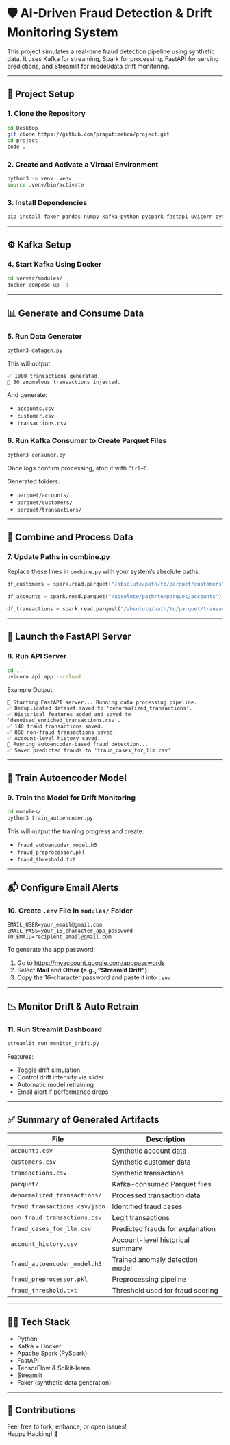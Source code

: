# 🛡️ AI-Driven Fraud Detection & Drift Monitoring System

This project simulates a real-time fraud detection pipeline using synthetic data. It uses Kafka for streaming, Spark for processing, FastAPI for serving predictions, and Streamlit for model/data drift monitoring.

---

## 📁 Project Setup

### 1. Clone the Repository

```bash
cd Desktop
git clone https://github.com/pragatimehra/project.git
cd project
code .
```

### 2. Create and Activate a Virtual Environment

```bash
python3 -m venv .venv
source .venv/bin/activate
```

### 3. Install Dependencies

```bash
pip install faker pandas numpy kafka-python pyspark fastapi uvicorn python-dotenv polars scikit-learn matplotlib joblib tensorflow pydantic streamlit
```

---

## ⚙️ Kafka Setup

### 4. Start Kafka Using Docker

```bash
cd server/modules/
docker compose up -d
```

---

## 📊 Generate and Consume Data

### 5. Run Data Generator

```bash
python3 datagen.py
```

This will output:

```
✅ 1000 transactions generated.
🚨 50 anomalous transactions injected.
```

And generate:

- `accounts.csv`
- `customer.csv`
- `transactions.csv`

### 6. Run Kafka Consumer to Create Parquet Files

```bash
python3 consumer.py
```

Once logs confirm processing, stop it with `Ctrl+C`.

Generated folders:

- `parquet/accounts/`
- `parquet/customers/`
- `parquet/transactions/`

---

## 🔗 Combine and Process Data

### 7. Update Paths in combine.py

Replace these lines in `combine.py` with your system’s absolute paths:

```python
df_customers = spark.read.parquet("/absolute/path/to/parquet/customers").withColumnRenamed("created_at", "created_at_cust")

df_accounts = spark.read.parquet("/absolute/path/to/parquet/accounts").withColumnRenamed("account_type", "account_type_acct").withColumnRenamed("created_at", "created_at_acct")

df_transactions = spark.read.parquet("/absolute/path/to/parquet/transactions").withColumnRenamed("account_type", "account_type_txn")
```

---

## 🚀 Launch the FastAPI Server

### 8. Run API Server

```bash
cd ..
uvicorn api:app --reload
```

Example Output:

```
🚀 Starting FastAPI server... Running data processing pipeline.
✅ Deduplicated dataset saved to 'denormalized_transactions'.
✅ Historical features added and saved to 'denoised_enriched_transactions.csv'.
✅ 140 fraud transactions saved.
✅ 860 non-fraud transactions saved.
✅ Account-level history saved.
🤖 Running autoencoder-based fraud detection...
✅ Saved predicted frauds to 'fraud_cases_for_llm.csv'
```

---

## 🧠 Train Autoencoder Model

### 9. Train the Model for Drift Monitoring

```bash
cd modules/
python3 train_autoencoder.py
```

This will output the training progress and create:

- `fraud_autoencoder_model.h5`
- `fraud_preprocessor.pkl`
- `fraud_threshold.txt`

---

## 📬 Configure Email Alerts

### 10. Create `.env` File in `modules/` Folder

```env
EMAIL_USER=your_email@gmail.com
EMAIL_PASS=your_16_character_app_password
TO_EMAIL=recipient_email@gmail.com
```

To generate the app password:

1. Go to https://myaccount.google.com/apppasswords  
2. Select **Mail** and **Other (e.g., "Streamlit Drift")**  
3. Copy the 16-character password and paste it into `.env`

---

## 📉 Monitor Drift & Auto Retrain

### 11. Run Streamlit Dashboard

```bash
streamlit run monitor_drift.py
```

Features:

- Toggle drift simulation
- Control drift intensity via slider
- Automatic model retraining
- Email alert if performance drops

---

## ✅ Summary of Generated Artifacts

| File                          | Description                            |
|-------------------------------|----------------------------------------|
| `accounts.csv`                | Synthetic account data                 |
| `customers.csv`               | Synthetic customer data                |
| `transactions.csv`            | Synthetic transactions                 |
| `parquet/`                    | Kafka-consumed Parquet files           |
| `denormalized_transactions/` | Processed transaction data             |
| `fraud_transactions.csv/json`| Identified fraud cases                 |
| `non_fraud_transactions.csv` | Legit transactions                     |
| `fraud_cases_for_llm.csv`    | Predicted frauds for explanation       |
| `account_history.csv`        | Account-level historical summary       |
| `fraud_autoencoder_model.h5` | Trained anomaly detection model        |
| `fraud_preprocessor.pkl`     | Preprocessing pipeline                 |
| `fraud_threshold.txt`        | Threshold used for fraud scoring       |

---

## 👨‍💻 Tech Stack

- Python
- Kafka + Docker
- Apache Spark (PySpark)
- FastAPI
- TensorFlow & Scikit-learn
- Streamlit
- Faker (synthetic data generation)

---

## 📩 Contributions

Feel free to fork, enhance, or open issues!  
Happy Hacking! 🚀

